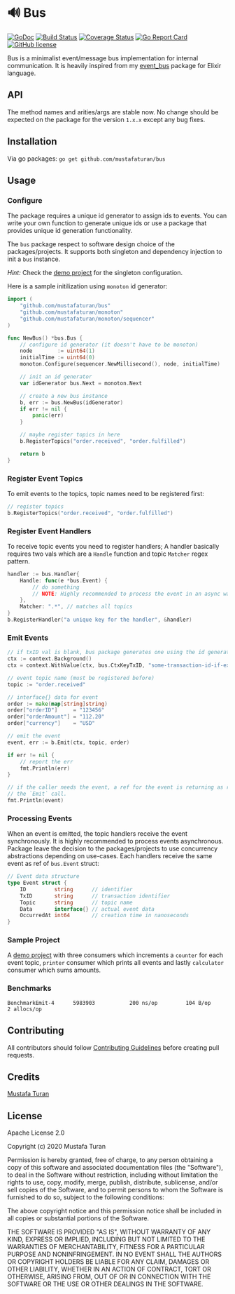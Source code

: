 # 🔊 Bus

[![GoDoc](https://godoc.org/github.com/mustafaturan/bus?status.svg)](https://godoc.org/github.com/mustafaturan/bus)
[![Build Status](https://travis-ci.org/mustafaturan/bus.svg?branch=master)](https://travis-ci.org/mustafaturan/bus)
[![Coverage Status](https://coveralls.io/repos/github/mustafaturan/bus/badge.svg?branch=master)](https://coveralls.io/github/mustafaturan/bus?branch=master)
[![Go Report Card](https://goreportcard.com/badge/github.com/mustafaturan/bus)](https://goreportcard.com/report/github.com/mustafaturan/bus)
[![GitHub license](https://img.shields.io/github/license/mustafaturan/bus.svg)](https://github.com/mustafaturan/bus/blob/master/LICENSE)

Bus is a minimalist event/message bus implementation for internal communication.
It is heavily inspired from my [event_bus](https://github.com/otobus/event_bus)
package for Elixir language.

## API

The method names and arities/args are stable now. No change should be expected
on the package for the version `1.x.x` except any bug fixes.

## Installation

Via go packages:
```go get github.com/mustafaturan/bus```

## Usage

### Configure

The package requires a unique id generator to assign ids to events. You can
write your own function to generate unique ids or use a package that provides
unique id generation functionality.

The `bus` package respect to software design choice of the packages/projects. It
supports both singleton and dependency injection to init a `bus` instance.

*Hint:*
Check the [demo project](https://github.com/mustafaturan/bus-sample-project) for
the singleton configuration.

Here is a sample initilization using `monoton` id generator:

```go
import (
    "github.com/mustafaturan/bus"
    "github.com/mustafaturan/monoton"
    "github.com/mustafaturan/monoton/sequencer"
)

func NewBus() *bus.Bus {
    // configure id generator (it doesn't have to be monoton)
    node        := uint64(1)
    initialTime := uint64(0)
    monoton.Configure(sequencer.NewMillisecond(), node, initialTime)

    // init an id generator
    var idGenerator bus.Next = monoton.Next

    // create a new bus instance
    b, err := bus.NewBus(idGenerator)
    if err != nil {
        panic(err)
    }

    // maybe register topics in here
    b.RegisterTopics("order.received", "order.fulfilled")

    return b
}
```

### Register Event Topics

To emit events to the topics, topic names need to be registered first:

```go
// register topics
b.RegisterTopics("order.received", "order.fulfilled")
```

### Register Event Handlers

To receive topic events you need to register handlers; A handler basically
requires two vals which are a `Handle` function and topic `Matcher` regex
pattern.

```go
handler := bus.Handler{
    Handle: func(e *bus.Event) {
        // do something
        // NOTE: Highly recommended to process the event in an async way
    },
    Matcher: ".*", // matches all topics
}
b.RegisterHandler("a unique key for the handler", &handler)
```

### Emit Events

```go
// if txID val is blank, bus package generates one using the id generator
ctx := context.Background()
ctx = context.WithValue(ctx, bus.CtxKeyTxID, "some-transaction-id-if-exists")

// event topic name (must be registered before)
topic := "order.received"

// interface{} data for event
order := make(map[string]string)
order["orderID"]     = "123456"
order["orderAmount"] = "112.20"
order["currency"]    = "USD"

// emit the event
event, err := b.Emit(ctx, topic, order)

if err != nil {
    // report the err
    fmt.Println(err)
}

// if the caller needs the event, a ref for the event is returning as result of
// the `Emit` call.
fmt.Println(event)
```

### Processing Events

When an event is emitted, the topic handlers receive the event synchronously.
It is highly recommended to process events asynchronous. Package leave the
decision to the packages/projects to use concurrency abstractions depending on
use-cases. Each handlers receive the same event as ref of `bus.Event` struct:

```go
// Event data structure
type Event struct {
	ID         string      // identifier
	TxID       string      // transaction identifier
	Topic      string      // topic name
	Data       interface{} // actual event data
	OccurredAt int64       // creation time in nanoseconds
}
```

### Sample Project

A [demo project](https://github.com/mustafaturan/bus-sample-project) with three
consumers which increments a `counter` for each event topic, `printer` consumer
which prints all events and lastly `calculator` consumer which sums amounts.

### Benchmarks

```
BenchmarkEmit-4   	 5983903	       200 ns/op	     104 B/op	       2 allocs/op
```

## Contributing

All contributors should follow [Contributing Guidelines](CONTRIBUTING.md) before creating pull requests.

## Credits

[Mustafa Turan](https://github.com/mustafaturan)

## License

Apache License 2.0

Copyright (c) 2020 Mustafa Turan

Permission is hereby granted, free of charge, to any person obtaining a copy of
this software and associated documentation files (the "Software"), to deal in
the Software without restriction, including without limitation the rights to
use, copy, modify, merge, publish, distribute, sublicense, and/or sell copies of
the Software, and to permit persons to whom the Software is furnished to do so,
subject to the following conditions:

The above copyright notice and this permission notice shall be included in all
copies or substantial portions of the Software.

THE SOFTWARE IS PROVIDED "AS IS", WITHOUT WARRANTY OF ANY KIND, EXPRESS OR
IMPLIED, INCLUDING BUT NOT LIMITED TO THE WARRANTIES OF MERCHANTABILITY, FITNESS
FOR A PARTICULAR PURPOSE AND NONINFRINGEMENT. IN NO EVENT SHALL THE AUTHORS OR
COPYRIGHT HOLDERS BE LIABLE FOR ANY CLAIM, DAMAGES OR OTHER LIABILITY, WHETHER
IN AN ACTION OF CONTRACT, TORT OR OTHERWISE, ARISING FROM, OUT OF OR IN
CONNECTION WITH THE SOFTWARE OR THE USE OR OTHER DEALINGS IN THE SOFTWARE.
